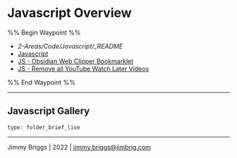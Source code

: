 # Javascript Overview

%% Begin Waypoint %%

* *2-Areas/Code/Javascript/_README*
* [Javascript](Javascript.md)
* [JS - Obsidian Web Clipper Bookmarklet](JS%20-%20Obsidian%20Web%20Clipper%20Bookmarklet.md)
* [JS - Remove all YouTube Watch Later Videos](JS%20-%20Remove%20all%20YouTube%20Watch%20Later%20Videos.md)

%% End Waypoint %%

---

## Javascript Gallery

````ccard
type: folder_brief_live
````

---

Jimmy Briggs | 2022 | <jimmy.briggs@jimbrig.com>
